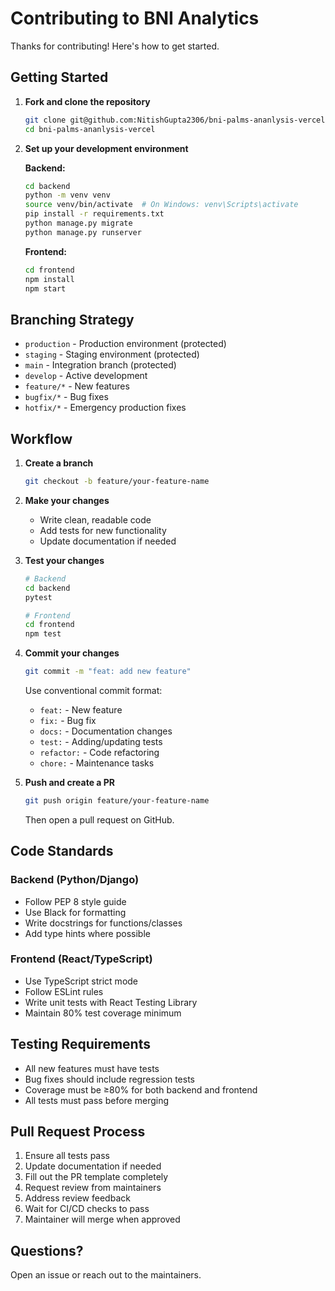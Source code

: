 # Contributing to BNI Analytics

Thanks for contributing! Here's how to get started.

## Getting Started

1. **Fork and clone the repository**
   ```bash
   git clone git@github.com:NitishGupta2306/bni-palms-ananlysis-vercel.git
   cd bni-palms-ananlysis-vercel
   ```

2. **Set up your development environment**

   **Backend:**
   ```bash
   cd backend
   python -m venv venv
   source venv/bin/activate  # On Windows: venv\Scripts\activate
   pip install -r requirements.txt
   python manage.py migrate
   python manage.py runserver
   ```

   **Frontend:**
   ```bash
   cd frontend
   npm install
   npm start
   ```

## Branching Strategy

- `production` - Production environment (protected)
- `staging` - Staging environment (protected)
- `main` - Integration branch (protected)
- `develop` - Active development
- `feature/*` - New features
- `bugfix/*` - Bug fixes
- `hotfix/*` - Emergency production fixes

## Workflow

1. **Create a branch**
   ```bash
   git checkout -b feature/your-feature-name
   ```

2. **Make your changes**
   - Write clean, readable code
   - Add tests for new functionality
   - Update documentation if needed

3. **Test your changes**
   ```bash
   # Backend
   cd backend
   pytest

   # Frontend
   cd frontend
   npm test
   ```

4. **Commit your changes**
   ```bash
   git commit -m "feat: add new feature"
   ```

   Use conventional commit format:
   - `feat:` - New feature
   - `fix:` - Bug fix
   - `docs:` - Documentation changes
   - `test:` - Adding/updating tests
   - `refactor:` - Code refactoring
   - `chore:` - Maintenance tasks

5. **Push and create a PR**
   ```bash
   git push origin feature/your-feature-name
   ```
   Then open a pull request on GitHub.

## Code Standards

### Backend (Python/Django)
- Follow PEP 8 style guide
- Use Black for formatting
- Write docstrings for functions/classes
- Add type hints where possible

### Frontend (React/TypeScript)
- Use TypeScript strict mode
- Follow ESLint rules
- Write unit tests with React Testing Library
- Maintain 80% test coverage minimum

## Testing Requirements

- All new features must have tests
- Bug fixes should include regression tests
- Coverage must be ≥80% for both backend and frontend
- All tests must pass before merging

## Pull Request Process

1. Ensure all tests pass
2. Update documentation if needed
3. Fill out the PR template completely
4. Request review from maintainers
5. Address review feedback
6. Wait for CI/CD checks to pass
7. Maintainer will merge when approved

## Questions?

Open an issue or reach out to the maintainers.
